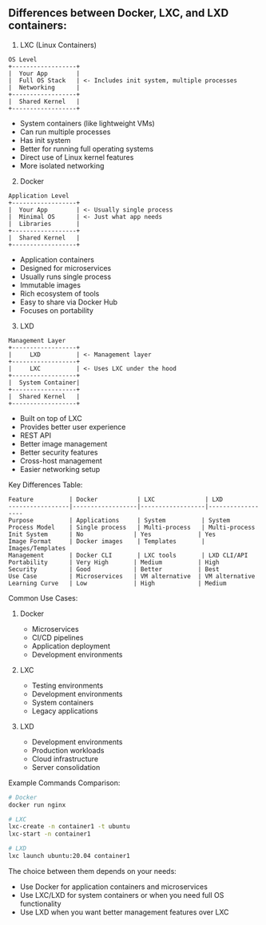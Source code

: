 ## Differences between Docker, LXC, and LXD containers:

1. LXC (Linux Containers)
```
OS Level
+------------------+
|  Your App        |
|  Full OS Stack   | <- Includes init system, multiple processes
|  Networking      |
+------------------+
|  Shared Kernel   |
+------------------+
```
- System containers (like lightweight VMs)
- Can run multiple processes
- Has init system
- Better for running full operating systems
- Direct use of Linux kernel features
- More isolated networking

2. Docker
```
Application Level
+------------------+
|  Your App        | <- Usually single process
|  Minimal OS      | <- Just what app needs
|  Libraries       |
+------------------+
|  Shared Kernel   |
+------------------+
```
- Application containers
- Designed for microservices
- Usually runs single process
- Immutable images
- Rich ecosystem of tools
- Easy to share via Docker Hub
- Focuses on portability

3. LXD
```
Management Layer
+------------------+
|     LXD          | <- Management layer
+------------------+
|     LXC          | <- Uses LXC under the hood
+------------------+
|  System Container|
+------------------+
|  Shared Kernel   |
+------------------+
```
- Built on top of LXC
- Provides better user experience
- REST API
- Better image management
- Better security features
- Cross-host management
- Easier networking setup

Key Differences Table:
```
Feature          | Docker           | LXC              | LXD
-----------------|------------------|------------------|------------------
Purpose          | Applications     | System          | System
Process Model    | Single process   | Multi-process   | Multi-process
Init System      | No              | Yes             | Yes
Image Format     | Docker images    | Templates       | Images/Templates
Management       | Docker CLI       | LXC tools       | LXD CLI/API
Portability      | Very High       | Medium          | High
Security         | Good            | Better          | Best
Use Case         | Microservices   | VM alternative  | VM alternative
Learning Curve   | Low             | High            | Medium
```

Common Use Cases:
1. Docker
   - Microservices
   - CI/CD pipelines
   - Application deployment
   - Development environments

2. LXC
   - Testing environments
   - Development environments
   - System containers
   - Legacy applications

3. LXD
   - Development environments
   - Production workloads
   - Cloud infrastructure
   - Server consolidation

Example Commands Comparison:
```bash
# Docker
docker run nginx

# LXC
lxc-create -n container1 -t ubuntu
lxc-start -n container1

# LXD
lxc launch ubuntu:20.04 container1
```

The choice between them depends on your needs:
- Use Docker for application containers and microservices
- Use LXC/LXD for system containers or when you need full OS functionality
- Use LXD when you want better management features over LXC
